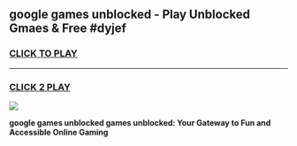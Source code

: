 
## google games unblocked - Play Unblocked Gmaes & Free #dyjef
<h3>
<a href="https://news.freeplayer.one?title=google_games_unblocked&ref=03M">CLICK TO PLAY</a></h3>
<hr>

<h3>
<a href="https://news.freeplayer.one?title=google_games_unblocked&ref=03M">CLICK 2 PLAY</a>
  
</h3>

<a href="https://news.freeplayer.one?title=google_games_unblocked&ref=03M"><img src="https://clearcache.store/games.png"></a>


**google games unblocked games unblocked: Your Gateway to Fun and Accessible Online Gaming**
